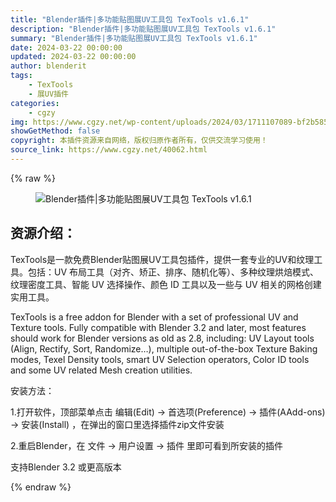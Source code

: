 ```yaml
---
title: "Blender插件|多功能贴图展UV工具包 TexTools v1.6.1"
description: "Blender插件|多功能贴图展UV工具包 TexTools v1.6.1"
summary: "Blender插件|多功能贴图展UV工具包 TexTools v1.6.1"
date: 2024-03-22 00:00:00
updated: 2024-03-22 00:00:00
author: blenderit
tags: 
    - TexTools
    - 展UV插件
categories:
    - cgzy
img: https://www.cgzy.net/wp-content/uploads/2024/03/1711107089-bf2b585aaeb7a04.webp
showGetMethod: false
copyright: 本插件资源来自网络，版权归原作者所有，仅供交流学习使用！
source_link: https://www.cgzy.net/40062.html
---
```


{% raw %}
<div class="wp-block-image is-style-border-round-and-with-shadow">
<figure class="aligncenter size-large"><img decoding="async" src="https://img.alicdn.com/imgextra/i3/717183932/O1CN01jeZ32m1euuGjmcGUN_!!717183932.jpg" title="Blender插件|多功能贴图展UV工具包 TexTools v1.6.1" alt="Blender插件|多功能贴图展UV工具包 TexTools v1.6.1"></figure></div><div class="wp-block-pandastudio-title"><div class="title_style_01"><h2 id="h2-0">资源介绍：</h2></div></div><p class="is-style-text-indent-2em">TexTools是一款免费Blender贴图展UV工具包插件，提供一套专业的UV和纹理工具。包括：UV 布局工具（对齐、矫正、排序、随机化等）、多种纹理烘焙模式、纹理密度工具、智能 UV 选择操作、颜色 ID 工具以及一些与 UV 相关的网格创建实用工具。</p><p>TexTools is a free addon for Blender with a set of professional UV and Texture tools. Fully compatible with Blender 3.2 and later, most features should work for Blender versions as old as 2.8, including: UV Layout tools (Align, Rectify, Sort, Randomize…), multiple out-of-the-box Texture Baking modes, Texel Density tools, smart UV Selection operators, Color ID tools and some UV related Mesh creation utilities.</p><div class="wp-block-pandastudio-title"><div class="title_style_01"><p>安装方法：</p></div></div><p>1.打开软件，顶部菜单点击 编辑(Edit) → 首选项(Preference) → 插件(AAdd-ons) → 安装(Install) ，在弹出的窗口里选择插件zip文件安装</p><p>2.重启Blender，在 文件 → 用户设置 → 插件 里即可看到所安装的插件</p><div class="wp-block-pandastudio-tips"><div class="tip success "><p>支持Blender 3.2 或更高版本</p>
</div></div>
<div style="display: none">cgzy</div>
{% endraw %}